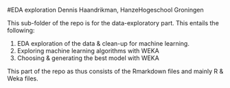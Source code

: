 #EDA exploration
Dennis Haandrikman,
HanzeHogeschool Groningen

This sub-folder of the repo is for the data-exploratory part.
This entails the following:
1. EDA exploration of the data & clean-up for machine learning.
2. Exploring machine learning algorithms with WEKA
3. Choosing & generating the best model with WEKA

This part of the repo as thus consists of the Rmarkdown files and mainly R & Weka files.